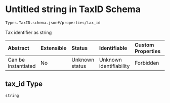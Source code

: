# Untitled string in TaxID Schema

```txt
Types.TaxID.schema.json#/properties/tax_id
```

Tax identifier as string

| Abstract            | Extensible | Status         | Identifiable            | Custom Properties | Additional Properties | Access Restrictions | Defined In                                                              |
| :------------------ | :--------- | :------------- | :---------------------- | :---------------- | :-------------------- | :------------------ | :---------------------------------------------------------------------- |
| Can be instantiated | No         | Unknown status | Unknown identifiability | Forbidden         | Allowed               | none                | [TaxID.schema.json*](../types/TaxID.schema.json "open original schema") |

## tax_id Type

`string`
